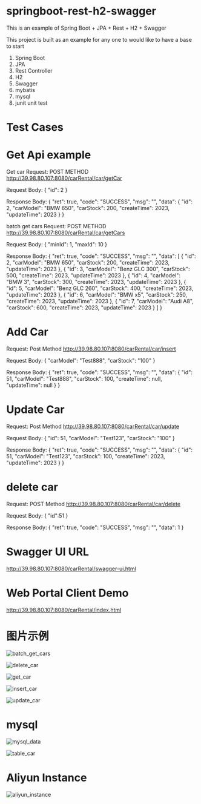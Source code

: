 # springboot-rest-h2-swagger

This is an example of Spring Boot + JPA + Rest + H2 + Swagger

This project is built as an example for any one to would like to have a base to start

1. Spring Boot
2. JPA
3. Rest Controller
4. H2
5. Swagger
6. mybatis
7. mysql
8. junit unit test

# Test Cases

# Get Api example

Get car Request:  POST METHOD
http://39.98.80.107:8080/carRental/car/getCar

Request Body:
{
"id": 2
}

Response Body:
{
"ret": true,
"code": "SUCCESS",
"msg": "",
"data": {
"id": 2,
"carModel": "BMW 650",
"carStock": 200,
"createTime": 2023,
"updateTime": 2023
}
}

batch get cars Request: POST METHOD
http://39.98.80.107:8080/carRental/car/getCars

Request Body:
{
"minId": 1,
"maxId": 10
}

Response Body:
{
"ret": true,
"code": "SUCCESS",
"msg": "",
"data": [
{
"id": 2,
"carModel": "BMW 650",
"carStock": 200,
"createTime": 2023,
"updateTime": 2023
},
{
"id": 3,
"carModel": "Benz GLC 300",
"carStock": 500,
"createTime": 2023,
"updateTime": 2023
},
{
"id": 4,
"carModel": "BMW 3",
"carStock": 300,
"createTime": 2023,
"updateTime": 2023
},
{
"id": 5,
"carModel": "Benz GLC 260",
"carStock": 400,
"createTime": 2023,
"updateTime": 2023
},
{
"id": 6,
"carModel": "BMW x5",
"carStock": 250,
"createTime": 2023,
"updateTime": 2023
},
{
"id": 7,
"carModel": "Audi A8",
"carStock": 600,
"createTime": 2023,
"updateTime": 2023
}
]
}

# Add Car

Request: Post Method
http://39.98.80.107:8080/carRental/car/insert

Request Body:
{
"carModel": "Test888",
"carStock": "100"
}

Response Body:
{
"ret": true,
"code": "SUCCESS",
"msg": "",
"data": {
"id": 51,
"carModel": "Test888",
"carStock": 100,
"createTime": null,
"updateTime": null
}
}

# Update Car

Request: Post Method
http://39.98.80.107:8080/carRental/car/update

Request Body:
{
"id": 51,
"carModel": "Test123",
"carStock": "100"
}

Response Body:
{
"ret": true,
"code": "SUCCESS",
"msg": "",
"data": {
"id": 51,
"carModel": "Test123",
"carStock": 100,
"createTime": 2023,
"updateTime": 2023
}
}

# delete car

Request: POST Method
http://39.98.80.107:8080/carRental/car/delete

Request Body:
{
"id":51
}

Response Body:
{
"ret": true,
"code": "SUCCESS",
"msg": "",
"data": 1
}

# Swagger UI URL

http://39.98.80.107:8080/carRental/swagger-ui.html

# Web Portal Client Demo

http://39.98.80.107:8080/carRental/index.html

# 图片示例

![batch_get_cars](doc/images/batch_get_cars.png)

![delete_car](doc/images/delete_car.png)

![get_car](doc/images/get_car.png)

![insert_car](doc/images/insert_car.png)

![update_car](doc/images/update_car.png)

# mysql

![mysql_data](doc/images/mysql_data.png)

![table_car](doc/images/table_car.png)

# Aliyun Instance

![aliyun_instance](doc/images/aliyun_instance.png)
